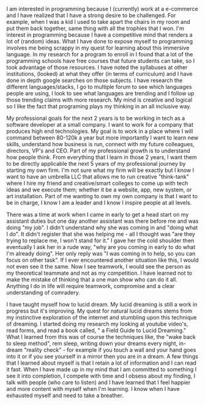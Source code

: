 <p>I am interested in programming because I (currently) work at a e-commerce and I have realized that I have a strong desire to be challenged. For example, when I was a kid I used to take apart the chairs in my room and put them back together, same thing with all the trophies that I won. I'm interest in programming because I have a competitive mind that renders a lot of (random) ideas. What I have done to expose myself to programming involves me being scrappy in my quest for learning about this immersive language. In my research for a program to enroll in I found that a lot of the programming schools have free courses that future students can take, so I took advantage of those resources. I have noted the syllabuses at other institutions, (looked) at what they offer (in terms of curriculum) and I have done in depth google searches on those subjects. I have research the different languages/stacks, I go to multiple forum to see which languages people are using, I look to see what languages are trending and I follow up those trending claims with more research. My mind is creative and logical so I like the fact that programing plays my thinking in an all inclusive way.</P>

 <p>My professional goals for the next 2 years is to be working in tech as a software developer at a small company. I want to work for a company that produces high end technologies. My goal is to work in a place where I will command between 80-120k a year but more importantly I want to learn new skills, understand how business is run, connect with my future colleagues, directors, VP's and CEO. Part of my professional growth is to understand how people think. From everything that I learn in those 2 years, I want them to be directly applicable the next 5 years of my professional journey by starting my own firm. I'm not sure what my firm will be exactly but I know I want to have an umbrella LLC that allows me to run creative "think-tank" where I hire my friend and creative/smart colleges to come up with tech ideas and we execute them; whether it be a website, app, new system, or art installation. Part of me wanting to own my own company is that I want to be in charge, I know I am a leader and I know I inspire people at all levels.</P>

 <p>There was a time at work when I came in early to get a head start on my assistant duties but one day another assistant was there before me and was doing "my job". I didn't understand why she was coming in and "doing what I do". It didn't register that she was helping me - all I thought was "are they trying to replace me, I won't stand for it." I gave her the cold shoulder then eventually I ask her in a rude way, "why are you coming in early to do what I'm already doing". Her only reply was "I was coming in to help, so you can focus on other task".  If I ever encountered another situation like this, I would not even see it the same. Now I see teamwork, I would see the person as my theoretical teammate and not as my competition. I have learned not to make the mistake of thinking that a one man show who can do it all. Anything I do in life will require teamwork, compromise and a clear understanding of comradery.</P>

 <p>I have taught myself how to lucid dream. My lucid dreaming is still a work in progress but it's improving. My quest for natural lucid dreams stems from my instinctive exploration of the internet and stumbling upon this technique of dreaming.  I started doing my research my looking at youtube video's, read forms, and read a book called, " a Field Guide to Lucid Dreaming." What I learned from this was of course the techniques like, the "wake back to sleep method", rem sleep, writing down your dreams every night, in-dream "reality check" - for example if you touch a wall and your hand goes into it or if you see yourself in a mirror then you are in a dream. A few things that I learned about myself is that I retain a lot of information and I can read it fast. When I have made up in my mind that I am committed to something I see it into completion, I compete with time and I obsess about my finding, I talk with people (who care to listen) and I have learned that I feel happier and more content with myself when I'm learning. I know when I have exhausted myself and need to take a breather.</P>
